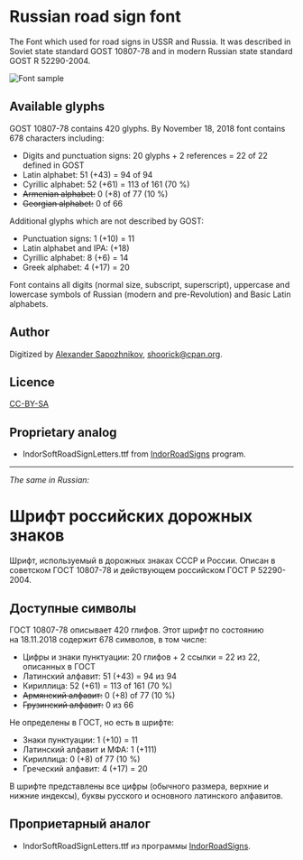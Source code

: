 Russian road sign font
======================

The Font which used for road signs in USSR and Russia.
It was described in Soviet state standard GOST 10807-78 and
in modern Russian state standard GOST R 52290-2004.

![Font sample](http://habrastorage.org/storage2/fb7/716/823/fb771682308a41efbfd9082e7633f7e2.png)

Available glyphs
----------------

GOST 10807-78 contains 420 glyphs. By November 18, 2018 font contains
678 characters including:

* Digits and punctuation signs: 20 glyphs + 2 references = 22 of 22 defined in GOST
* Latin alphabet: 51 (+43) = 94 of 94
* Cyrillic alphabet: 52 (+61) = 113 of 161 (70 %)
* ~~Armenian alphabet:~~ 0 (+8) of 77 (10 %)
* ~~Georgian alphabet:~~ 0 of 66

Additional glyphs which are not described by GOST:

* Punctuation signs: 1 (+10) = 11
* Latin alphabet and IPA: (+18)
* Cyrillic alphabet: 8 (+6) = 14
* Greek alphabet: 4 (+17) = 20

Font contains all digits (normal size, subscript, superscript),
uppercase and lowercase symbols of Russian (modern and pre-Revolution)
and Basic Latin alphabets.

Author
------

Digitized by [Alexander Sapozhnikov](http://shoorick.ru/), <shoorick@cpan.org>.

Licence
-------

[CC-BY-SA](http://creativecommons.org/licenses/by-sa/3.0/)

Proprietary analog
------------------

* IndorSoftRoadSignLetters.ttf from
[IndorRoadSigns](http://www.indorsoft.ru/products/roadsigns/) program.

--------------------------------------------------
_The same in Russian:_

Шрифт российских дорожных знаков
================================

Шрифт, используемый в дорожных знаках СССР и России.
Описан в советском ГОСТ 10807-78 и действующем российском ГОСТ Р 52290-2004.

Доступные символы
----------------

ГОСТ 10807-78 описывает 420 глифов. Этот шрифт по состоянию на 18.11.2018
содержит 678 символов, в том числе:

* Цифры и знаки пунктуации: 20 глифов + 2 ссылки = 22 из 22, описанных в ГОСТ
* Латинский алфавит: 51 (+43) = 94 из 94
* Кириллица: 52 (+61) = 113 of 161 (70 %)
* ~~Армянский алфавит:~~ 0 (+8) of 77 (10 %)
* ~~Грузинский алфавит:~~ 0 из 66

Не определены в ГОСТ, но есть в шрифте:

* Знаки пунктуации: 1 (+10) = 11
* Латинский алфавит и МФА: 1 (+111)
* Кириллица: 0 (+8) of 77 (10 %)
* Греческий алфавит: 4 (+17) = 20

В шрифте представлены все цифры (обычного размера, верхние и нижние индексы),
буквы русского и основного латинского алфавитов.

Проприетарный аналог
--------------------

* IndorSoftRoadSignLetters.ttf из программы
[IndorRoadSigns](http://www.indorsoft.ru/products/roadsigns/).
